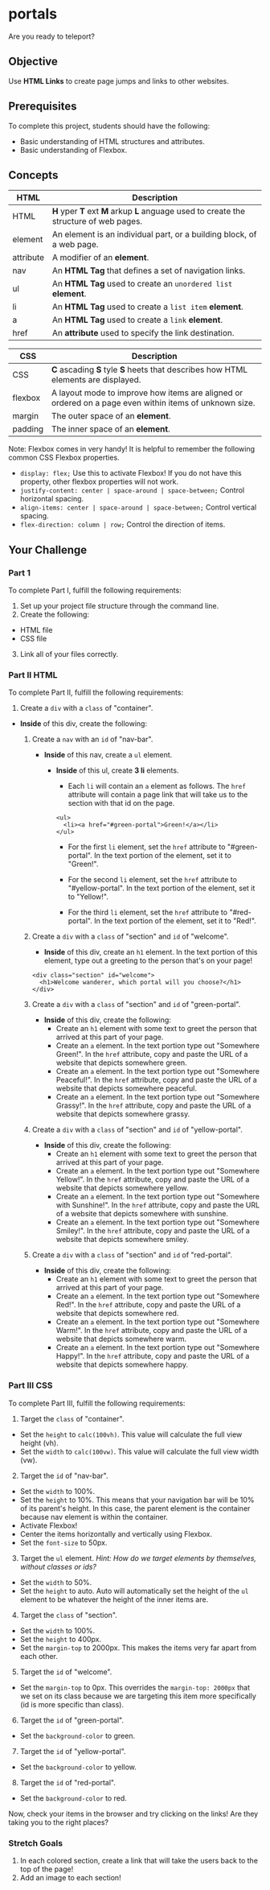# portals

Are you ready to teleport?

## Objective

Use **HTML Links** to create page jumps and links to other websites.

## Prerequisites

To complete this project, students should have the following:  
* Basic understanding of HTML structures and attributes.
* Basic understanding of Flexbox.

## Concepts

HTML | Description
-----|------------
HTML | **H** yper **T** ext **M** arkup **L** anguage used to create the structure of web pages.
element | An element is an individual part, or a building block, of a web page.
attribute | A modifier of an **element**.
nav | An **HTML Tag** that defines a set of navigation links.
ul | An **HTML Tag** used to create an ```unordered list``` **element**.
li | An **HTML Tag** used to create a ```list item``` **element**.
a | An **HTML Tag** used to create a ```link``` **element**.
href | An **attribute** used to specify the link destination.

CSS | Description
----|------------
CSS | **C** ascading **S** tyle **S** heets that describes how HTML elements are displayed.
flexbox | A layout mode to improve how items are aligned or ordered on a page even within items of unknown size.
margin |  The outer space of an **element**.
padding | The inner space of an **element**.

Note: Flexbox comes in very handy! It is helpful to remember the following common CSS Flexbox properties.
* ```display: flex;``` Use this to activate Flexbox! If you do not have this property, other flexbox properties will not work.
* ```justify-content: center | space-around | space-between;``` Control horizontal spacing.
* ```align-items: center | space-around | space-between;``` Control vertical spacing.
* ```flex-direction: column | row;``` Control the direction of items.

## Your Challenge

### Part 1

To complete Part I, fulfill the following requirements:
1. Set up your project file structure through the command line.
2. Create the following:
* HTML file
* CSS file
3. Link all of your files correctly.

### Part II HTML

To complete Part II, fulfill the following requirements:

1. Create a ```div``` with a ```class``` of "container".
* **Inside** of this div, create the following:
  1. Create a ```nav``` with an ```id``` of "nav-bar".
      * **Inside** of this nav, create a ```ul``` element.
         * **Inside** of this ul, create **3 li** elements.
            * Each ```li``` will contain an ```a``` element as follows. The ```href``` attribute will contain a page link that will take us to the section with that id on the page.

            ```
            <ul>
              <li><a href="#green-portal">Green!</a></li>
            </ul>
            ```

            * For the first ```li``` element, set the ```href``` attribute to "#green-portal". In the text portion of the element, set it to "Green!".

            * For the second ```li``` element, set the ```href``` attribute to "#yellow-portal". In the text portion of the element, set it to "Yellow!".

            * For the third ```li``` element, set the ```href``` attribute to "#red-portal". In the text portion of the element, set it to "Red!".

  2. Create a ```div``` with a ```class``` of "section" and ```id``` of "welcome".
      * **Inside** of this div, create an ```h1``` element. In the text portion of this element, type out a greeting to the person that's on your page!

      ```
      <div class="section" id="welcome">
        <h1>Welcome wanderer, which portal will you choose?</h1>
      </div>
      ```
  3. Create a ```div``` with a ```class``` of "section" and ```id``` of "green-portal".
      * **Inside** of this div, create the following:
          * Create an ```h1``` element with some text to greet the person that arrived at this part of your page.
          * Create an ```a``` element. In the text portion type out "Somewhere Green!". In the ```href``` attribute, copy and paste the URL of a website that depicts somewhere green.
          * Create an ```a``` element. In the text portion type out "Somewhere Peaceful!". In the ```href``` attribute, copy and paste the URL of a website that depicts somewhere peaceful.
          * Create an ```a``` element. In the text portion type out "Somewhere Grassy!". In the ```href``` attribute, copy and paste the URL of a website that depicts somewhere grassy.

  4. Create a ```div``` with a ```class``` of "section" and ```id``` of "yellow-portal".
      * **Inside** of this div, create the following:
          * Create an ```h1``` element with some text to greet the person that arrived at this part of your page.
          * Create an ```a``` element. In the text portion type out "Somewhere Yellow!". In the ```href``` attribute, copy and paste the URL of a website that depicts somewhere yellow.
          * Create an ```a``` element. In the text portion type out "Somewhere with Sunshine!". In the ```href``` attribute, copy and paste the URL of a website that depicts somewhere with sunshine.
          * Create an ```a``` element. In the text portion type out "Somewhere Smiley!". In the ```href``` attribute, copy and paste the URL of a website that depicts somewhere smiley.

  5. Create a ```div``` with a ```class``` of "section" and ```id``` of "red-portal".
      * **Inside** of this div, create the following:
          * Create an ```h1``` element with some text to greet the person that arrived at this part of your page.
          * Create an ```a``` element. In the text portion type out "Somewhere Red!". In the ```href``` attribute, copy and paste the URL of a website that depicts somewhere red.
          * Create an ```a``` element. In the text portion type out "Somewhere Warm!". In the ```href``` attribute, copy and paste the URL of a website that depicts somewhere warm.
          * Create an ```a``` element. In the text portion type out "Somewhere Happy!". In the ```href``` attribute, copy and paste the URL of a website that depicts somewhere happy.

### Part III CSS

To complete Part III, fulfill the following requirements:

1. Target the ```class``` of "container".
* Set the ```height``` to ```calc(100vh)```. This value will calculate the full view height (vh).
* Set the ```width``` to ```calc(100vw)```. This value will calculate the full view width (vw).
2. Target the ```id``` of "nav-bar".
* Set the ```width``` to 100%.
* Set the ```height``` to 10%. This means that your navigation bar will be 10% of its parent's height. In this case, the parent element is the container because nav element is within the container.
* Activate Flexbox!
* Center the items horizontally and vertically using Flexbox.
* Set the ```font-size``` to 50px.
3. Target the ```ul``` element. *Hint: How do we target elements by themselves, without classes or ids?*
* Set the ```width``` to 50%.
* Set the ```height``` to auto. Auto will automatically set the height of the ```ul``` element to be whatever the height of the inner items are.
4. Target the ```class``` of "section".
* Set the ```width``` to 100%.
* Set the ```height``` to 400px.
* Set the ```margin-top``` to 2000px. This makes the items very far apart from each other.
5. Target the ```id``` of "welcome".
* Set the ```margin-top``` to 0px. This overrides the ```margin-top: 2000px``` that we set on its class because we are targeting this item more specifically (id is more specific than class).
6. Target the ```id``` of "green-portal".
* Set the ```background-color``` to green.
7. Target the ```id``` of "yellow-portal".
* Set the ```background-color``` to yellow.
8. Target the ```id``` of "red-portal".
* Set the ```background-color``` to red.

Now, check your items in the browser and try clicking on the links! Are they taking you to the right places?

### Stretch Goals
1. In each colored section, create a link that will take the users back to the top of the page!
2. Add an image to each section! 
